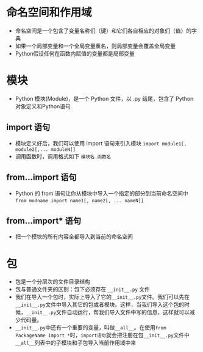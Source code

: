 # 命名空间和作用域
- 命名空间是一个包含了变量名称们（键）和它们各自相应的对象们（值）的字典
- 如果一个局部变量和一个全局变量重名，则局部变量会覆盖全局变量
- Python假设任何在函数内赋值的变量都是局部变量
# 模块
- Python 模块(Module)，是一个 Python 文件，以 .py 结尾，包含了 Python 对象定义和Python语句
## import 语句
- 模块定义好后，我们可以使用 import 语句来引入模块 `import module1[, module2[,... moduleN]]`
- 调用函数时，调用格式如下 `模块名.函数名`
## from…import 语句
- Python 的 from 语句让你从模块中导入一个指定的部分到当前命名空间中 `from modname import name1[, name2[, ... nameN]]`
## from…import* 语句
- 把一个模块的所有内容全都导入到当前的命名空间
# 包
- 包是一个分层次的文件目录结构
- 包与普通文件夹的区别：包下必须存在 `__init__.py` 文件
- 我们在导入一个包时，实际上导入了它的`__init__.py`文件。我们可以先在`__init__.py`文件中导入其它的包或者模块。这样，当我们导入这个包的时候，`__init__.py`文件自动运行，帮我们导入文件中写的信息，这样就可以减少代码量。
- `__init__.py`中还有一个重要的变量，叫做`__all__`。在使用`from PackageName import *`时，`import语句`就会把注册在包`__init__.py`文件中`__all__`列表中的子模块和子包导入当前作用域中来